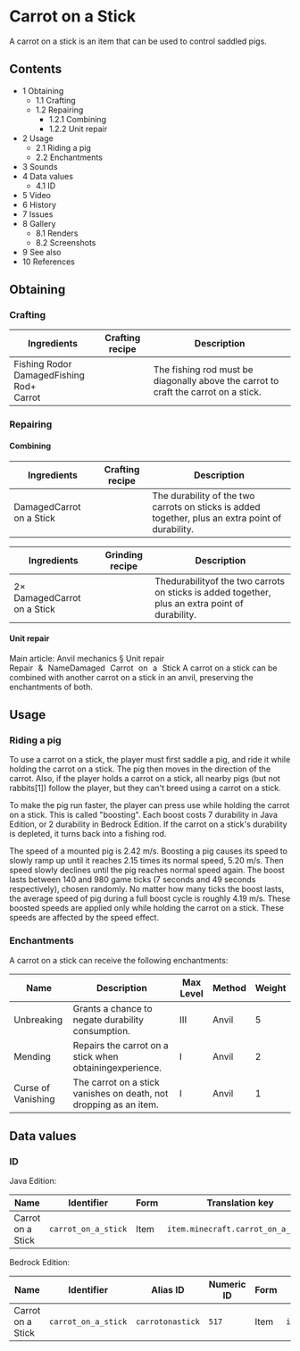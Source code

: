 # Carrot on a Stick
A carrot on a stick is an item that can be used to control saddled pigs.

## Contents
- 1 Obtaining
	- 1.1 Crafting
	- 1.2 Repairing
		- 1.2.1 Combining
		- 1.2.2 Unit repair
- 2 Usage
	- 2.1 Riding a pig
	- 2.2 Enchantments
- 3 Sounds
- 4 Data values
	- 4.1 ID
- 5 Video
- 6 History
- 7 Issues
- 8 Gallery
	- 8.1 Renders
	- 8.2 Screenshots
- 9 See also
- 10 References

## Obtaining
### Crafting
| Ingredients                                      | Crafting recipe | Description                                                                         |
|--------------------------------------------------|-----------------|-------------------------------------------------------------------------------------|
| Fishing Rodor<br/>DamagedFishing Rod+<br/>Carrot |                 | The fishing rod must be diagonally above the carrot to craft the carrot on a stick. |

### Repairing
#### Combining
| Ingredients              | Crafting recipe | Description                                                                                       |
|--------------------------|-----------------|---------------------------------------------------------------------------------------------------|
| DamagedCarrot on a Stick |                 | The durability of the two carrots on sticks is added together, plus an extra point of durability. |

| Ingredients                 | Grinding recipe | Description                                                                                     |
|-----------------------------|-----------------|-------------------------------------------------------------------------------------------------|
| 2× DamagedCarrot on a Stick |                 | Thedurabilityof the two carrots on sticks is added together, plus an extra point of durability. |

#### Unit repair
Main article: Anvil mechanics § Unit repair
Repair & NameDamaged Carrot on a Stick
A carrot on a stick can be combined with another carrot on a stick in an anvil, preserving the enchantments of both.

## Usage
### Riding a pig
To use a carrot on a stick, the player must first saddle a pig, and ride it while holding the carrot on a stick. The pig then moves in the direction of the carrot. Also, if the player holds a carrot on a stick, all nearby pigs (but not rabbits[1]) follow the player, but they can't breed using a carrot on a stick.

To make the pig run faster, the player can press use while holding the carrot on a stick. This is called "boosting". Each boost costs 7 durability in Java Edition, or 2 durability in Bedrock Edition. If the carrot on a stick's durability is depleted, it turns back into a fishing rod. 

The speed of a mounted pig is 2.42 m/s. Boosting a pig causes its speed to slowly ramp up until it reaches 2.15 times its normal speed, 5.20 m/s. Then speed slowly declines until the pig reaches normal speed again. The boost lasts between 140 and 980 game ticks (7 seconds and 49 seconds respectively), chosen randomly. No matter how many ticks the boost lasts, the average speed of pig during a full boost cycle is roughly 4.19 m/s. These boosted speeds are applied only while holding the carrot on a stick. These speeds are affected by the speed effect.

### Enchantments
A carrot on a stick can receive the following enchantments:

| Name               | Description                                                       | Max Level | Method | Weight |
|--------------------|-------------------------------------------------------------------|-----------|--------|--------|
| Unbreaking         | Grants a chance to negate durability consumption.                 | III       | Anvil  | 5      |
| Mending            | Repairs the carrot on a stick when obtainingexperience.           | I         | Anvil  | 2      |
| Curse of Vanishing | The carrot on a stick vanishes on death, not dropping as an item. | I         | Anvil  | 1      |

## Data values
### ID
Java Edition:

| Name              | Identifier          | Form | Translation key                    |
|-------------------|---------------------|------|------------------------------------|
| Carrot on a Stick | `carrot_on_a_stick` | Item | `item.minecraft.carrot_on_a_stick` |

Bedrock Edition:

| Name              | Identifier          | Alias ID         | Numeric ID | Form | Translation key            |
|-------------------|---------------------|------------------|------------|------|----------------------------|
| Carrot on a Stick | `carrot_on_a_stick` | `carrotonastick` | `517`      | Item | `item.carrotOnAStick.name` |

